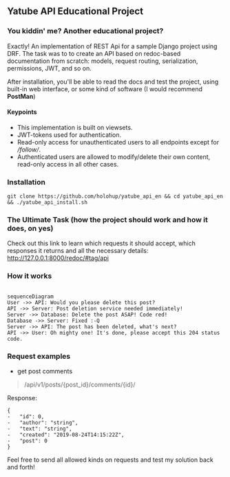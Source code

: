 
## Yatube API Educational Project
### You kiddin' me? Another educational project?

Exactly! An implementation of REST Api for a sample Django project using DRF. The task was to to create an API based on redoc-based documentation from scratch: models, request routing, serialization, permissions, JWT, and so on.

After installation, you'll be able to read the docs and test the project, using built-in web interface, or some kind of software (I would recommend **PostMan**)

#### Keypoints

- This implementation is built on viewsets.
- JWT-tokens used for authentication.
- Read-only access for unauthenticated users to all endpoints except for _/follow/_.
- Authenticated users are allowed to modify/delete their own content, read-only access in all other cases.

### Installation

```
git clone https://github.com/holohup/yatube_api_en && cd yatube_api_en && ./yatube_api_install.sh
```

### The Ultimate Task (how the project should work and how it does, on yes)

Check out this link to learn which requests it should accept, which responses it returns and all the necessary details:
http://127.0.0.1:8000/redoc/#tag/api

### How it works

```mermaid

sequenceDiagram
User ->> API: Would you please delete this post?
API ->> Server: Post deletion service needed immediately!
Server ->> Database: Delete the post ASAP! Code red!
Database ->> Server: Fixed :-Q
Server ->> API: The post has been deleted, what's next?
API ->> User: Oh mighty one! It's done, please accept this 204 status code.
```

### Request examples

- get post comments

> /api/v1/posts/{post_id}/comments/{id}/

Response:
```
{
-   "id": 0,   
-   "author": "string", 
-   "text": "string",  
-   "created": "2019-08-24T14:15:22Z",  
-   "post": 0
}
```

Feel free to send all allowed kinds on requests and test my solution back and forth!